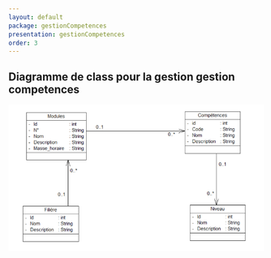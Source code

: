 ```yaml
---
layout: default
package: gestionCompetences
presentation: gestionCompetences
order: 3
---
```


## Diagramme de class pour la gestion gestion competences

![Diagramme de class pour la gestion des competences](/conception/GestionCompetences/images/GestionCompetences.png)